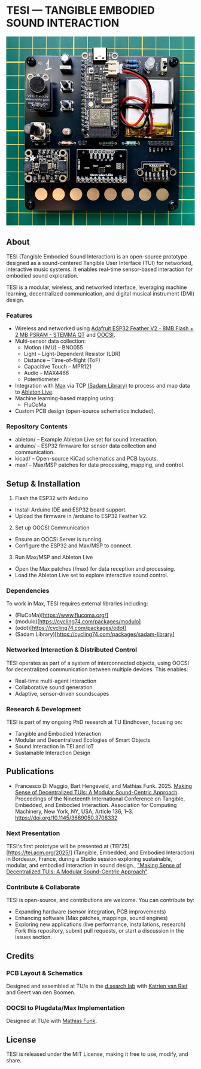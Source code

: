 # TESI — TANGIBLE EMBODIED SOUND INTERACTION

<p align="left">
  <img alt="TESI" src="images/tesi.jpg" width="765">
</p>

## About
TESI (Tangible Embodied Sound Interaction) is an open-source prototype designed as a sound-centered Tangible User Interface (TUI) for networked, interactive music systems. It enables real-time sensor-based interaction for embodied sound exploration.

TESI is a modular, wireless, and networked interface, leveraging machine learning, decentralized communication, and digital musical instrument (DMI) design. 

### Features
* Wireless and networked using [Adafruit ESP32 Feather V2 - 8MB Flash + 2 MB PSRAM - STEMMA QT](https://www.adafruit.com/product/5400) and [OOCSI](https://oocsi.id.tue.nl/).
* Multi-sensor data collection:
  * Motion (IMU) – BNO055
  * Light – Light-Dependent Resistor (LDR)
  * Distance – Time-of-flight (ToF)
  * Capacitive Touch – MPR121
  * Audio – MAX4466
  * Potentiometer
* Integration with [Max](https://cycling74.com/products/max) via TCP [(Sadam Library)](https://cycling74.com/packages/sadam-library) to process and map data to [Ableton Live](https://www.ableton.com/en/live/).
* Machine learning-based mapping using:
  * FluCoMa
* Custom PCB design (open-source schematics included).

### Repository Contents
* ableton/ – Example Ableton Live set for sound interaction.
* arduino/ – ESP32 firmware for sensor data collection and communication.
* kicad/ – Open-source KiCad schematics and PCB layouts.
* max/ – Max/MSP patches for data processing, mapping, and control.

## Setup & Installation
1. Flash the ESP32 with Arduino
  * Install Arduino IDE and ESP32 board support.
  * Upload the firmware in /arduino to ESP32 Feather V2.
2. Set up OOCSI Communication
  * Ensure an OOCSI Server is running.
  * Configure the ESP32 and Max/MSP to connect.
3. Run Max/MSP and Ableton Live
  * Open the Max patches (/max) for data reception and processing.
  * Load the Ableton Live set to explore interactive sound control.

### Dependencies
To work in Max, TESI requires external libraries including:
* (FluCoMa)[https://www.flucoma.org/]
* (modulo)[https://cycling74.com/packages/modulo]
* (odot)[https://cycling74.com/packages/odot]
* (Sadam Library)[https://cycling74.com/packages/sadam-library]

### Networked Interaction & Distributed Control
TESI operates as part of a system of interconnected objects, using OOCSI for decentralized communication between multiple devices. This enables:

* Real-time multi-agent interaction
* Collaborative sound generation
* Adaptive, sensor-driven soundscapes

### Research & Development
TESI is part of my ongoing PhD research at TU Eindhoven, focusing on:

* Tangible and Embodied Interaction
* Modular and Decentralized Ecologies of Smart Objects
* Sound Interaction in TEI and IoT
* Sustainable Interaction Design

## Publications
* Francesco Di Maggio, Bart Hengeveld, and Mathias Funk. 2025. [Making Sense of Decentralized TUIs: A Modular Sound-Centric Approach](https://dl.acm.org/doi/10.1145/3689050.3708332). Proceedings of the Nineteenth International Conference on Tangible, Embedded, and Embodied Interaction. Association for Computing Machinery, New York, NY, USA, Article 136, 1–3. https://doi.org/10.1145/3689050.3708332

### Next Presentation
TESI's first prototype will be presented at (TEI'25)[https://tei.acm.org/2025/] (Tangible, Embedded, and Embodied Interaction) in Bordeaux, France, during a Studio session exploring sustainable, modular, and embodied interaction in sound design., ["Making Sense of Decentralized TUIs: A Modular Sound-Centric Approach"](https://sites.google.com/view/decentralized-sound-tuis/home).

### Contribute & Collaborate
TESI is open-source, and contributions are welcome. You can contribute by:

* Expanding hardware (sensor integration, PCB improvements)
* Enhancing software (Max patches, mappings, sound engines)
* Exploring new applications (live performance, installations, research)
Fork this repository, submit pull requests, or start a discussion in the issues section.

## Credits
### PCB Layout & Schematics
Designed and assembled at TU/e in the [d.search lab](https://research.tue.nl/en/equipments/dsearch-lab) with [Katrien van Riet](https://www.vectorious.nl/) and Geert van den Boomen.

### OOCSI to Plugdata/Max Implementation
Designed at TU/e with [Mathias Funk](https://mathias-funk.com/).

## License
TESI is released under the MIT License, making it free to use, modify, and share.
